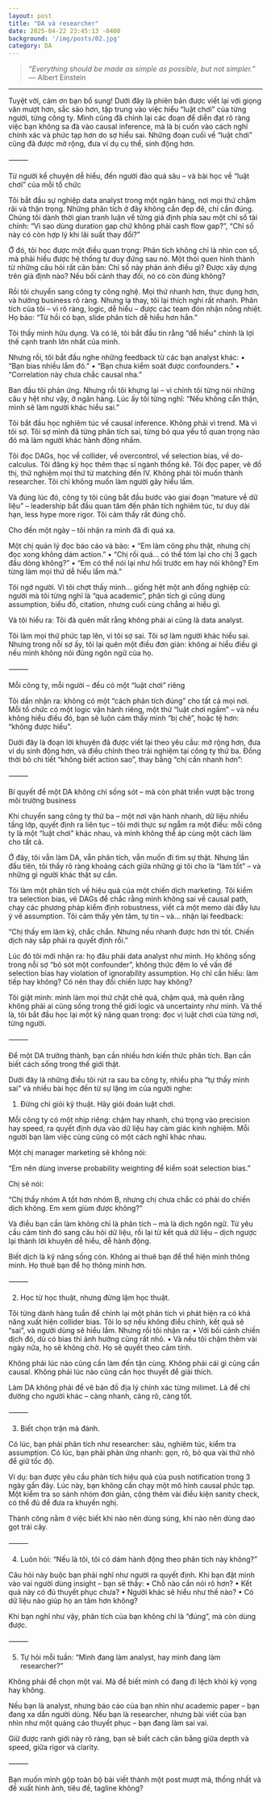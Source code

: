 ```yaml
---
layout: post
title: "DA và researcher"
date: 2025-04-22 23:45:13 -0400
background: '/img/posts/02.jpg'
category: DA
---
```


> *“Everything should be made as simple as possible, but not simpler.”* 
> — Albert Einstein
---

Tuyệt vời, cảm ơn bạn bổ sung! Dưới đây là phiên bản được viết lại với giọng văn mượt hơn, sắc sảo hơn, tập trung vào việc hiểu “luật chơi” của từng người, từng công ty. Mình cũng đã chỉnh lại các đoạn để diễn đạt rõ ràng việc bạn không sa đà vào causal inference, mà là bị cuốn vào cách nghĩ chính xác và phức tạp hơn do sợ hiểu sai. Những đoạn cuối về “luật chơi” cũng đã được mở rộng, đưa ví dụ cụ thể, sinh động hơn.

⸻

Từ người kể chuyện dễ hiểu, đến người đào quá sâu – và bài học về “luật chơi” của mỗi tổ chức

Tôi bắt đầu sự nghiệp data analyst trong một ngân hàng, nơi mọi thứ chậm rãi và thận trọng. Những phân tích ở đây không cần đẹp đẽ, chỉ cần đúng. Chúng tôi dành thời gian tranh luận về từng giả định phía sau một chỉ số tài chính: “Vì sao dùng duration gap chứ không phải cash flow gap?”, “Chỉ số này có còn hợp lý khi lãi suất thay đổi?”

Ở đó, tôi học được một điều quan trọng: Phân tích không chỉ là nhìn con số, mà phải hiểu được hệ thống tư duy đứng sau nó. Một thói quen hình thành từ những câu hỏi rất căn bản: Chỉ số này phản ánh điều gì? Được xây dựng trên giả định nào? Nếu bối cảnh thay đổi, nó có còn đúng không?

Rồi tôi chuyển sang công ty công nghệ. Mọi thứ nhanh hơn, thực dụng hơn, và hướng business rõ ràng. Nhưng lạ thay, tôi lại thích nghi rất nhanh. Phân tích của tôi – vì rõ ràng, logic, dễ hiểu – được các team đón nhận nồng nhiệt. Họ bảo: “Từ hồi có bạn, slide phân tích dễ hiểu hơn hẳn.”

Tôi thấy mình hữu dụng. Và có lẽ, tôi bắt đầu tin rằng “dễ hiểu” chính là lợi thế cạnh tranh lớn nhất của mình.

Nhưng rồi, tôi bắt đầu nghe những feedback từ các bạn analyst khác:
	•	“Bạn bias nhiều lắm đó.”
	•	“Bạn chưa kiểm soát được confounders.”
	•	“Correlation này chưa chắc causal nha.”

Ban đầu tôi phản ứng. Nhưng rồi tôi khựng lại – vì chính tôi từng nói những câu y hệt như vậy, ở ngân hàng. Lúc ấy tôi từng nghĩ: “Nếu không cẩn thận, mình sẽ làm người khác hiểu sai.”

Tôi bắt đầu học nghiêm túc về causal inference. Không phải vì trend. Mà vì tôi sợ. Tôi sợ mình đã từng phân tích sai, từng bỏ qua yếu tố quan trọng nào đó mà làm người khác hành động nhầm.

Tôi đọc DAGs, học về collider, về overcontrol, về selection bias, về do-calculus. Tôi đăng ký học thêm thạc sĩ ngành thống kê. Tôi đọc paper, vẽ đồ thị, thử nghiệm mọi thứ từ matching đến IV. Không phải tôi muốn thành researcher. Tôi chỉ không muốn làm người gây hiểu lầm.

Và đúng lúc đó, công ty tôi cũng bắt đầu bước vào giai đoạn “mature về dữ liệu” – leadership bắt đầu quan tâm đến phân tích nghiêm túc, tư duy dài hạn, less hype more rigor. Tôi cảm thấy rất đúng chỗ.

Cho đến một ngày – tôi nhận ra mình đã đi quá xa.

Một chị quản lý đọc báo cáo và bảo:
	•	“Em làm công phu thật, nhưng chị đọc xong không dám action.”
	•	“Chị rối quá… có thể tóm lại cho chị 3 gạch đầu dòng không?”
	•	“Em có thể nói lại như hồi trước em hay nói không? Em từng làm mọi thứ dễ hiểu lắm mà.”

Tôi ngớ người. Vì tôi chợt thấy mình… giống hệt một anh đồng nghiệp cũ: người mà tôi từng nghĩ là “quá academic”, phân tích gì cũng dùng assumption, biểu đồ, citation, nhưng cuối cùng chẳng ai hiểu gì.

Và tôi hiểu ra: Tôi đã quên mất rằng không phải ai cũng là data analyst.

Tôi làm mọi thứ phức tạp lên, vì tôi sợ sai. Tôi sợ làm người khác hiểu sai. Nhưng trong nỗi sợ ấy, tôi lại quên một điều đơn giản: không ai hiểu điều gì nếu mình không nói đúng ngôn ngữ của họ.

⸻

Mỗi công ty, mỗi người – đều có một “luật chơi” riêng

Tôi dần nhận ra: không có một “cách phân tích đúng” cho tất cả mọi nơi. Mỗi tổ chức có một logic vận hành riêng, một thứ “luật chơi ngầm” – và nếu không hiểu điều đó, bạn sẽ luôn cảm thấy mình “bị chê”, hoặc tệ hơn: “không được hiểu”.

Dưới đây là đoạn lời khuyên đã được viết lại theo yêu cầu: mở rộng hơn, đưa ví dụ sinh động hơn, và điều chỉnh theo trải nghiệm tại công ty thứ ba. Đồng thời bỏ chi tiết “không biết action sao”, thay bằng “chị cần nhanh hơn”:

⸻

Bí quyết để một DA không chỉ sống sót – mà còn phát triển vượt bậc trong môi trường business

Khi chuyển sang công ty thứ ba – một nơi vận hành nhanh, dữ liệu nhiều tầng lớp, quyết định ra liên tục – tôi mới thực sự ngẫm ra một điều: mỗi công ty là một “luật chơi” khác nhau, và mình không thể áp cùng một cách làm cho tất cả.

Ở đây, tôi vẫn làm DA, vẫn phân tích, vẫn muốn đi tìm sự thật. Nhưng lần đầu tiên, tôi thấy rõ ràng khoảng cách giữa những gì tôi cho là “làm tốt” – và những gì người khác thật sự cần.

Tôi làm một phân tích về hiệu quả của một chiến dịch marketing. Tôi kiểm tra selection bias, vẽ DAGs để chắc rằng mình không sai về causal path, chạy các phương pháp kiểm định robustness, viết cả một memo dài đầy lưu ý về assumption. Tôi cảm thấy yên tâm, tự tin – và… nhận lại feedback:

“Chị thấy em làm kỹ, chắc chắn. Nhưng nếu nhanh được hơn thì tốt. Chiến dịch này sắp phải ra quyết định rồi.”

Lúc đó tôi mới nhận ra: họ đâu phải data analyst như mình. Họ không sống trong nỗi sợ “bỏ sót một confounder”, không thức đêm lo về vấn đề selection bias hay violation of ignorability assumption. Họ chỉ cần hiểu: làm tiếp hay không? Có nên thay đổi chiến lược hay không?

Tôi giật mình: mình làm mọi thứ chặt chẽ quá, chậm quá, mà quên rằng không phải ai cũng sống trong thế giới logic và uncertainty như mình. Và thế là, tôi bắt đầu học lại một kỹ năng quan trọng: đọc vị luật chơi của từng nơi, từng người.

⸻

Để một DA trưởng thành, bạn cần nhiều hơn kiến thức phân tích. Bạn cần biết cách sống trong thế giới thật.

Dưới đây là những điều tôi rút ra sau ba công ty, nhiều pha “tự thấy mình sai” và nhiều bài học đến từ sự lặng im của người nghe:

1. Đừng chỉ giỏi kỹ thuật. Hãy giỏi đoán luật chơi.

Mỗi công ty có một nhịp riêng: chậm hay nhanh, chú trọng vào precision hay speed, ra quyết định dựa vào dữ liệu hay cảm giác kinh nghiệm. Mỗi người bạn làm việc cùng cũng có một cách nghĩ khác nhau.

Một chị manager marketing sẽ không nói:

“Em nên dùng inverse probability weighting để kiểm soát selection bias.”

Chị sẽ nói:

“Chị thấy nhóm A tốt hơn nhóm B, nhưng chị chưa chắc có phải do chiến dịch không. Em xem giùm được không?”

Và điều bạn cần làm không chỉ là phân tích – mà là dịch ngôn ngữ. Từ yêu cầu cảm tính đó sang câu hỏi dữ liệu, rồi lại từ kết quả dữ liệu – dịch ngược lại thành lời khuyên dễ hiểu, dễ hành động.

Biết dịch là kỹ năng sống còn. Không ai thuê bạn để thể hiện mình thông minh. Họ thuê bạn để họ thông minh hơn.

⸻

2. Học từ học thuật, nhưng đừng lậm học thuật.

Tôi từng dành hàng tuần để chỉnh lại một phân tích vì phát hiện ra có khả năng xuất hiện collider bias. Tôi lo sợ nếu không điều chỉnh, kết quả sẽ “sai”, và người dùng sẽ hiểu lầm. Nhưng rồi tôi nhận ra:
	•	Với bối cảnh chiến dịch đó, dù có bias thì ảnh hưởng cũng rất nhỏ.
	•	Và nếu tôi chậm thêm vài ngày nữa, họ sẽ không chờ. Họ sẽ quyết theo cảm tính.

Không phải lúc nào cũng cần làm đến tận cùng. Không phải cái gì cũng cần causal. Không phải lúc nào cũng cần học thuyết để giải thích.

Làm DA không phải để vẽ bản đồ địa lý chính xác từng milimet. Là để chỉ đường cho người khác – càng nhanh, càng rõ, càng tốt.

⸻

3. Biết chọn trận mà đánh.

Có lúc, bạn phải phân tích như researcher: sâu, nghiêm túc, kiểm tra assumption.
Có lúc, bạn phải phản ứng nhanh: gọn, rõ, bỏ qua vài thứ nhỏ để giữ tốc độ.

Ví dụ: bạn được yêu cầu phân tích hiệu quả của push notification trong 3 ngày gần đây. Lúc này, bạn không cần chạy một mô hình causal phức tạp. Một kiểm tra so sánh nhóm đơn giản, cộng thêm vài điều kiện sanity check, có thể đủ để đưa ra khuyến nghị.

Thành công nằm ở việc biết khi nào nên dùng súng, khi nào nên dùng dao gọt trái cây.

⸻

4. Luôn hỏi: “Nếu là tôi, tôi có dám hành động theo phân tích này không?”

Câu hỏi này buộc bạn phải nghĩ như người ra quyết định. Khi bạn đặt mình vào vai người dùng insight – bạn sẽ thấy:
	•	Chỗ nào cần nói rõ hơn?
	•	Kết quả này có đủ thuyết phục chưa?
	•	Người khác sẽ hiểu như thế nào?
	•	Có dữ liệu nào giúp họ an tâm hơn không?

Khi bạn nghĩ như vậy, phân tích của bạn không chỉ là “đúng”, mà còn dùng được.

⸻

5. Tự hỏi mỗi tuần: “Mình đang làm analyst, hay mình đang làm researcher?”

Không phải để chọn một vai. Mà để biết mình có đang đi lệch khỏi kỳ vọng hay không.

Nếu bạn là analyst, nhưng báo cáo của bạn nhìn như academic paper – bạn đang xa dần người dùng.
Nếu bạn là researcher, nhưng bài viết của bạn nhìn như một quảng cáo thuyết phục – bạn đang làm sai vai.

Giữ được ranh giới này rõ ràng, bạn sẽ biết cách cân bằng giữa depth và speed, giữa rigor và clarity.

⸻

Bạn muốn mình gộp toàn bộ bài viết thành một post mượt mà, thống nhất và đề xuất hình ảnh, tiêu đề, tagline không?
